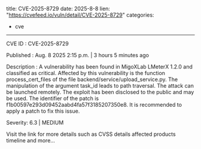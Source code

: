  
title: CVE-2025-8729
date: 2025-8-8
lien: "https://cvefeed.io/vuln/detail/CVE-2025-8729"
categories:
  - cve
---

CVE ID : CVE-2025-8729

Published :  Aug. 8
2025
2:15 p.m. | 3 hours
5 minutes ago

Description : A vulnerability has been found in MigoXLab LMeterX 1.2.0 and classified as critical. Affected by this vulnerability is the function process_cert_files of the file backend/service/upload_service.py. The manipulation of the argument task_id leads to path traversal. The attack can be launched remotely. The exploit has been disclosed to the public and may be used. The identifier of the patch is f1b00597e293d09452aabd4fa57f3185207350e8. It is recommended to apply a patch to fix this issue.

Severity: 6.3 | MEDIUM

Visit the link for more details
such as CVSS details
affected products
timeline
and more...
